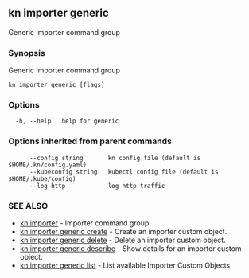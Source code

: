 ## kn importer generic

Generic Importer command group

### Synopsis

Generic Importer command group

```
kn importer generic [flags]
```

### Options

```
  -h, --help   help for generic
```

### Options inherited from parent commands

```
      --config string       kn config file (default is $HOME/.kn/config.yaml)
      --kubeconfig string   kubectl config file (default is $HOME/.kube/config)
      --log-http            log http traffic
```

### SEE ALSO

* [kn importer](kn_importer.md)	 - Importer command group
* [kn importer generic create](kn_importer_generic_create.md)	 - Create an importer custom object.
* [kn importer generic delete](kn_importer_generic_delete.md)	 - Delete an importer custom object.
* [kn importer generic describe](kn_importer_generic_describe.md)	 - Show details for an importer custom object.
* [kn importer generic list](kn_importer_generic_list.md)	 - List available Importer Custom Objects.

